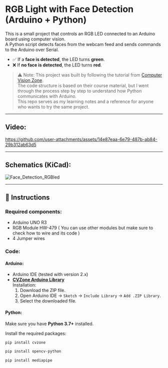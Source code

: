 # RGB Light with Face Detection (Arduino + Python)

This is a small project that controls an RGB LED connected to an Arduino board using computer vision.  
A Python script detects faces from the webcam feed and sends commands to the Arduino over Serial.  

- ✅ If a **face is detected**, the LED turns **green**.  
- ❌ If **no face is detected**, the LED turns **red**.  

> ⚠️ Note: This project was built by following the tutorial from [Computer Vision Zone](https://www.computervision.zone/courses/computer-vision-arduino-chapter-1/).  
> The code structure is based on their course material, but I went through the process step by step to understand how Python communicates with Arduino.  
> This repo serves as my learning notes and a reference for anyone who wants to try the same project.
---
## Video:


https://github.com/user-attachments/assets/14e87eaa-6e79-487b-ab84-29b312ab63d5

---
## Schematics (KiCad):

![Face_Detection_RGBled](https://github.com/user-attachments/assets/3a760816-ea98-450e-9597-0e36619a0f9f)

---
## 🔧 Instructions

### Required components:
- Arduino UNO R3
- RGB Module HW-479 ( You can use other modules but make sure to check how to wire and its code )
- 4 Jumper wires

### Code:

#### Arduino:
- Arduino IDE (tested with version 2.x)
- **[CVZone Arduino Library](https://drive.google.com/file/d/1oxaUi1p-jOvNoUtkEo825h8ego9dA22z/view?usp=share_link)**  
  Installation:
  1. Download the ZIP file.
  2. Open Arduino IDE → `Sketch` → `Include Library` → `Add .ZIP Library`.
  3. Select the downloaded file.

#### Python:
Make sure you have **Python 3.7+** installed.

Install the required packages:
```bash
pip install cvzone
```
```bash
pip install opencv-python
```
```bash
pip install mediapipe
```


